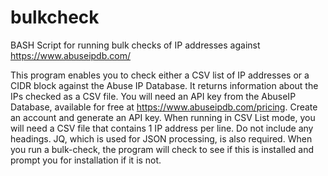# bulkcheck
BASH Script for running bulk checks of IP addresses against https://www.abuseipdb.com/

This program enables you to check either a CSV list of IP addresses or a CIDR block against the Abuse IP Database. It returns information about the IPs checked as a CSV file.
You will need an API key from the AbuseIP Database, available for free at https://www.abuseipdb.com/pricing. Create an account and generate an API key. When running in CSV List mode, you will need a CSV file that contains 1 IP address per line. Do not include any headings. JQ, which is used for JSON processing, is also required. When you run a bulk-check, the program will check to see if this is installed and prompt you for installation if it is not. 
